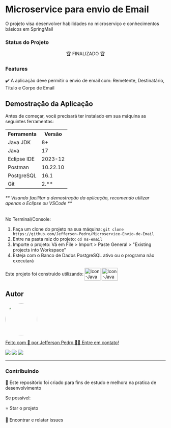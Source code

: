 # Microservice para envio de Email

<p> O projeto visa desenvolver habilidades no microserviço e conhecimentos básicos em SpringMail</p>

<h3>Status do Projeto</h3>
<p align="center"> 🏆 FINALIZADO 🏆</p>

<h3>Features</h3>

✔️ A aplicação deve permitir o envio de email com: Remetente, Destinatário, Titulo e Corpo de Email  <br>


## Demostração da Aplicação 
 Antes de começar, você precisará ter instalado em sua máquina as seguintes ferramentas:
 
<table>
<tr>
	<th>Ferramenta</th>
	<th>Versão</th>
</tr>
<tr>
	<td>Java JDK</td>
	<td>8+</td>
</tr>
<tr>
	<td>Java</td>
	<td>17</td>
</tr>
<tr>
	<td>Eclipse IDE</td>
	<td>2023-12</td>
</tr>
<tr>
	<td>Postman</td>
	<td>10.22.10</td>
</tr>
<tr>
	<td>PostgreSQL</td>
	<td>16.1</td>
</tr>
<tr>
	<td>Git</td>
	<td>2.**</td>
</tr>
</table>


<h6>** Visando facilitar a demostração da aplicação, recomendo utilizar apenas o Eclipse ou VSCode **</h6>

No Terminal/Console:
<ol>
	<li>Faça um clone do projeto na sua máquina: <code>git clone https://github.com/Jefferson-Pedro/Microservice-Envio-de-Email</code></li>
	<li>Entre na pasta raiz do projeto: <code>cd ms-email</code></li> 
	<li>Importe o projeto: Vá em File > Import > Paste General > "Existing projects into Workspace"</li>
	<li>Esteja com o Banco de Dados PostgreSQL ativo ou o programa não executará</li>
</ol>

Este projeto foi construido utilizando: <img align="center" alt="Icon-Java" height="40" width="50" src="https://cdn.jsdelivr.net/gh/devicons/devicon@latest/icons/java/java-original.svg" />
<img align="center" alt="Icon-Java" height="40" width="50" src="https://cdn.jsdelivr.net/gh/devicons/devicon@latest/icons/spring/spring-original.svg" />
          

## Autor
<a href="https://www.linkedin.com/in/jefferson-pedro-8a6264b9/">
 <img style="border-radius: 50%;" src="https://instagram.fcaw1-1.fna.fbcdn.net/v/t51.2885-19/174045253_1450802445260114_8761660112676779592_n.jpg?stp=dst-jpg_s150x150&_nc_ht=instagram.fcaw1-1.fna.fbcdn.net&_nc_cat=102&_nc_ohc=_sp_NTIyS9gAX8g9js2&edm=ABmJApABAAAA&ccb=7-5&oh=00_AT-9VV6aoZMGuDrwM3n0w6lJzZQZEWwU-ZwgpFj-mNHTWQ&oe=63449AD4&_nc_sid=6136e7" width="100px;" alt=""/>
 <br />

Feito com 💙 por Jefferson Pedro 👋🏽 Entre em contato!

<a href="https://www.instagram.com/jefferson.pedro25" target="_blank"><img src="https://img.shields.io/badge/-Instagram-%23E4405F?style=for-the-badge&logo=instagram&logoColor=white" target="_blank"></a>
<a href = "mailto:jeffersonpedro05@gmail.com"><img src="https://img.shields.io/badge/-Gmail-%23333?style=for-the-badge&logo=gmail&logoColor=white" target="_blank"></a>
<a href="https://www.linkedin.com/in/jefferson-pedro-8a6264b9" target="_blank"><img src="https://img.shields.io/badge/-LinkedIn-%230077B5?style=for-the-badge&logo=linkedin&logoColor=white" target="_blank"></a> 

<hr>

<h3>Contribuindo</h3>

🚀 Este repositório foi criado para fins de estudo e melhora na pratica de desenvolvimento <br>

Se possível:

⭐️  Star o projeto

🐛 Encontrar e relatar issues

